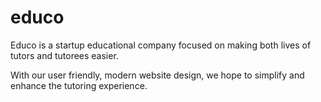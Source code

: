 # educo

Educo is a startup educational company focused on making both lives of tutors and tutorees easier. 

With our user friendly, modern website design, we hope to simplify and enhance the tutoring experience.
